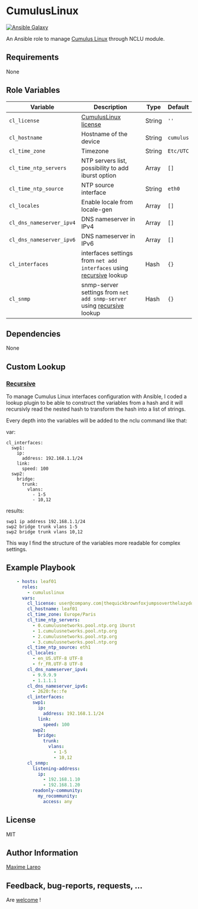 CumulusLinux
=========

[![Ansible Galaxy](http://img.shields.io/badge/ansible--galaxy-cumuluslinux-blue.svg)](https://galaxy.ansible.com/maxlareo/cumuluslinux/)

An Ansible role to manage [Cumulus Linux](https://cumulusnetworks.com/products/cumulus-linux/) through NCLU module.

Requirements
------------

None

Role Variables
--------------

Variable    | Description | Type | Default
------------|-------------|------|--------
`cl_license` | [CumulusLinux license](https://support.cumulusnetworks.com/hc/en-us/articles/205329608-Understanding-the-License-for-Cumulus-Linux-2-5-3-and-Later) | String | `''`
`cl_hostname` | Hostname of the device | String | `cumulus`
`cl_time_zone` | Timezone | String | `Etc/UTC`
`cl_time_ntp_servers` | NTP servers list, possibility to add iburst option | Array | `[]`
`cl_time_ntp_source` | NTP source interface | String | `eth0`
`cl_locales` | Enable locale from locale-gen | Array | `[]`
`cl_dns_nameserver_ipv4` | DNS nameserver in IPv4 | Array | `[]`
`cl_dns_nameserver_ipv6` | DNS nameserver in IPv6 | Array | `[]`
`cl_interfaces` | interfaces settings from `net add interfaces` using [recursive](#recursive) lookup | Hash | `{}`
`cl_snmp` | snmp-server settings from `net add snmp-server` using [recursive](#recursive) lookup | Hash | `{}`

Dependencies
------------

None

Custom Lookup
-------------

### [Recursive](https://github.com/maxlareo/ansible-cumuluslinux/blob/master/lookup_plugins/recursive.py)

To manage Cumulus Linux interfaces configuration with Ansible, I coded a lookup plugin to be able to construct the variables from a hash and it will recursivly read the nested hash to transform the hash into a list of strings.

Every depth into the variables will be added to the nclu command like that:

var:
```
cl_interfaces:
  swp1:
    ip:
      address: 192.168.1.1/24
    link:
      speed: 100
  swp2:
    bridge:
      trunk:
        vlans:
          - 1-5
          - 10,12
```

results:
```
swp1 ip address 192.168.1.1/24
swp2 bridge trunk vlans 1-5
swp2 bridge trunk vlans 10,12
```

This way I find the structure of the variables more readable for complex settings.

Example Playbook
----------------

```yaml
    - hosts: leaf01
      roles:
        - cumuluslinux
      vars:
        cl_license: user@company.com|thequickbrownfoxjumpsoverthelazydog312
        cl_hostname: leaf01
        cl_time_zone: Europe/Paris
        cl_time_ntp_servers:
          - 0.cumulusnetworks.pool.ntp.org iburst
          - 1.cumulusnetworks.pool.ntp.org 
          - 2.cumulusnetworks.pool.ntp.org 
          - 3.cumulusnetworks.pool.ntp.org 
        cl_time_ntp_source: eth1
        cl_locales:
          - en_US.UTF-8 UTF-8
          - fr_FR.UTF-8 UTF-8
        cl_dns_nameserver_ipv4:
          - 9.9.9.9
          - 1.1.1.1
        cl_dns_nameserver_ipv6:
          - 2620:fe::fe
        cl_interfaces:
          swp1:
            ip:
              address: 192.168.1.1/24
            link:
              speed: 100
          swp2:
            bridge:
              trunk:
                vlans:
                  - 1-5
                  - 10,12
        cl_snmp:
          listening-address:
            ip:
              - 192.168.1.10
              - 192.168.1.20
          readonly-community:
            my_rocommunity:
              access: any
```

License
-------

MIT

Author Information
------------------

[Maxime Lareo](https://github.com/maxlareo)

Feedback, bug-reports, requests, ...
------------------------------------

Are [welcome](https://github.com/maxlareo/ansible-cumuluslinux/issues) !
